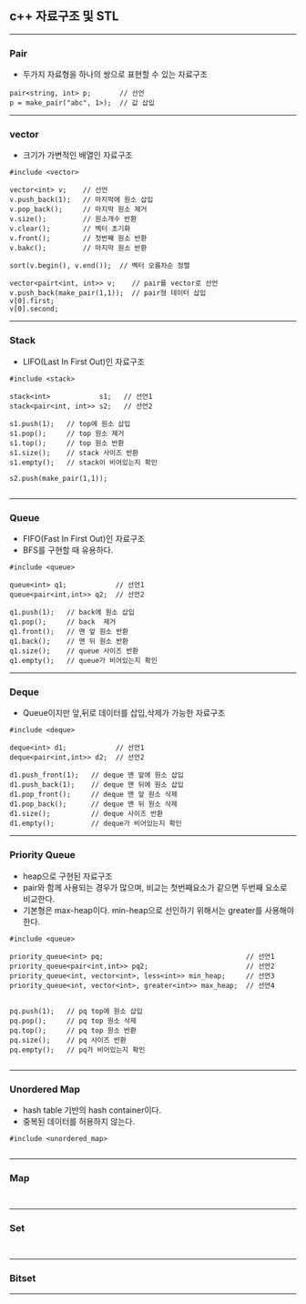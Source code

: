 ## c++ 자료구조 및 STL

<hr>

### Pair
- 두가지 자료형을 하나의 쌍으로 표현할 수 있는 자료구조

```
pair<string, int> p;       // 선언
p = make_pair("abc", 1>);  // 값 삽입

```
<hr>

### vector
- 크기가 가변적인 배열인 자료구조

```
#include <vector>

vector<int> v;    // 선언
v.push_back(1);   // 마지막에 원소 삽입
v.pop_back();     // 마지막 원소 제거
v.size();         // 원소개수 반환
v.clear();        // 벡터 초기화
v.front();        // 첫번째 원소 반환
v.bakc();         // 마지막 원소 반환

sort(v.begin(), v.end());  // 벡터 오름차순 정렬

vector<pairt<int, int>> v;    // pair를 vector로 선언
v.push_back(make_pair(1,1));  // pair형 데이터 삽입
v[0].first;
v[0].second;

```

<hr>

### Stack
- LIFO(Last In First Out)인 자료구조

```
#include <stack>

stack<int>            s1;   // 선언1
stack<pair<int, int>> s2;   // 선언2

s1.push(1);   // top에 원소 삽입
s1.pop();     // top 원소 제거
s1.top();     // top 원소 반환
s1.size();    // stack 사이즈 반환
s1.empty();   // stack이 비어있는지 확인

s2.push(make_pair(1,1));
  
```

<hr>
  
### Queue
- FIFO(Fast In First Out)인 자료구조
- BFS를 구현할 때 유용하다.

```
#include <queue>

queue<int> q1;            // 선언1
queue<pair<int,int>> q2;  // 선언2

q1.push(1);   // back에 원소 삽입
q1.pop();     // back  제거
q1.front();   // 맨 앞 원소 반환
q1.back();    // 맨 뒤 원소 반환
q1.size();    // queue 사이즈 반환
q1.empty();   // queue가 비어있는지 확인

```

<hr>

### Deque
- Queue이지만 앞,뒤로 데이터를 삽입,삭제가 가능한 자료구조

```
#include <deque>

deque<int> d1;            // 선언1
deque<pair<int,int>> d2;  // 선언2

d1.push_front(1);   // deque 맨 앞에 원소 삽입
d1.push_back(1);    // deque 맨 뒤에 원소 삽입
d1.pop_front();     // deque 맨 앞 원소 삭제
d1.pop_back();      // deque 맨 뒤 원소 삭제
d1.size();          // deque 사이즈 반환
d1.empty();         // deque가 비어있는지 확인

```

<hr>

### Priority Queue
- heap으로 구현된 자료구조
- pair와 함께 사용되는 경우가 많으며, 비교는 첫번째요소가 같으면 두번째 요소로 비교한다.
- 기본형은 max-heap이다. min-heap으로 선인하기 위해서는 greater를 사용해야한다.

```
#include <queue>

priority_queue<int> pq;                                   // 선언1
priority_queue<pair<int,int>> pq2;                        // 선언2
priority_queue<int, vector<int>, less<int>> min_heap;     // 선언3
priority_queue<int, vector<int>, greater<int>> max_heap;  // 선언4


pq.push(1);   // pq top에 원소 삽입
pq.pop();     // pq top 원소 삭제
pq.top();     // pq top 원소 반환
pq.size();    // pq 사이즈 반환
pq.empty();   // pq가 비어있는지 확인
  
```

<hr>

### Unordered Map
- hash table 기반의 hash container이다.
- 중복된 데이터를 허용하지 않는다.

```
#include <unordered_map>


```


<hr>

### Map

```


```


<hr>

### Set


```


```


<hr>



### Bitset

<hr>
